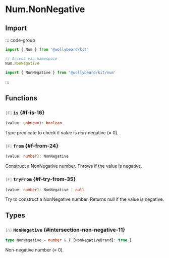 # Num.NonNegative

## Import

::: code-group

```typescript [Namespace]
import { Num } from '@wollybeard/kit'

// Access via namespace
Num.NonNegative
```

```typescript [Barrel]
import { NonNegative } from '@wollybeard/kit/num'
```

:::

## Functions

### <span style="opacity: 0.6; font-weight: normal; font-size: 0.85em;">`[F]`</span> `is`<SourceLink inline href="https://github.com/jasonkuhrt/kit/blob/main/./src/domains/num/non-negative/non-negative.ts#L16" /> {#f-is-16}

```typescript
(value: unknown): boolean
```

Type predicate to check if value is non-negative (= 0).

### <span style="opacity: 0.6; font-weight: normal; font-size: 0.85em;">`[F]`</span> `from`<SourceLink inline href="https://github.com/jasonkuhrt/kit/blob/main/./src/domains/num/non-negative/non-negative.ts#L24" /> {#f-from-24}

```typescript
(value: number): NonNegative
```

Construct a NonNegative number. Throws if the value is negative.

### <span style="opacity: 0.6; font-weight: normal; font-size: 0.85em;">`[F]`</span> `tryFrom`<SourceLink inline href="https://github.com/jasonkuhrt/kit/blob/main/./src/domains/num/non-negative/non-negative.ts#L35" /> {#f-try-from-35}

```typescript
(value: number): NonNegative | null
```

Try to construct a NonNegative number. Returns null if the value is negative.

## Types

### <span style="opacity: 0.6; font-weight: normal; font-size: 0.85em;">`[∩]`</span> `NonNegative`<SourceLink inline href="https://github.com/jasonkuhrt/kit/blob/main/./src/domains/num/non-negative/non-negative.ts#L11" /> {#intersection-non-negative-11}

```typescript
type NonNegative = number & { [NonNegativeBrand]: true }
```

Non-negative number (= 0).
